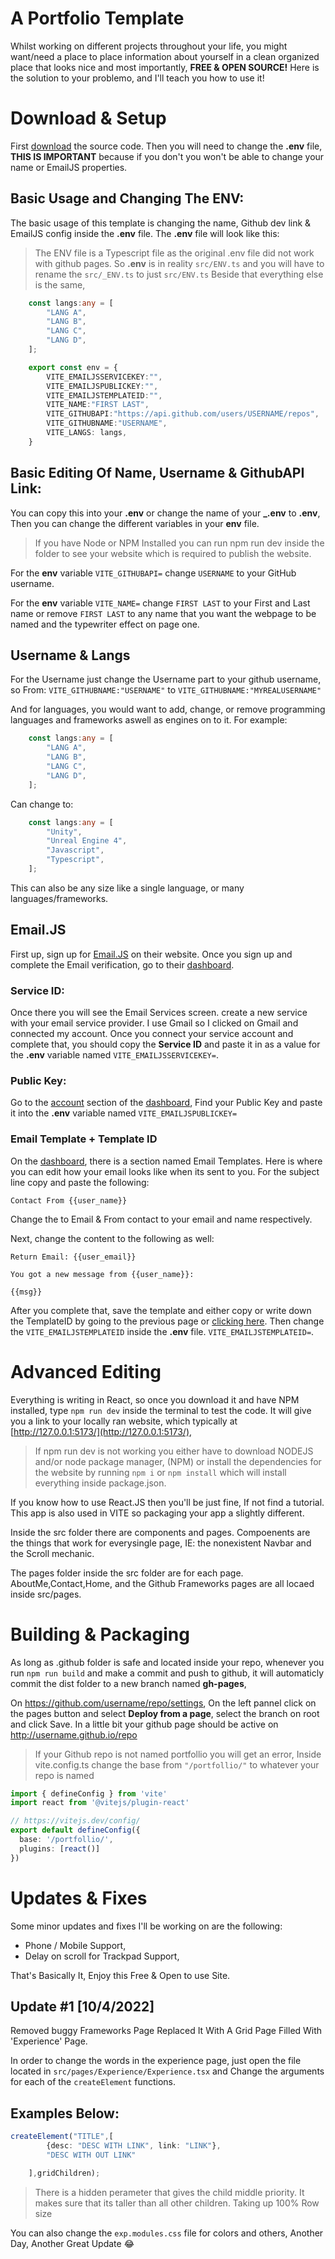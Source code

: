 # A Portfolio Template
Whilst working on different projects throughout your life, you might want/need a place to place information about yourself in a clean organized place that looks nice and most importantly, **FREE & OPEN SOURCE!** Here is the solution to your problemo, and I'll teach you how to use it!

# Download & Setup
First [download](https://github.com/ChezyName/portfollio) the source code. Then you will need to change the **.env** file, **THIS IS IMPORTANT** because if you don't you won't be able to change your name or EmailJS properties.

## Basic Usage and Changing The ENV:
The basic usage of this template is changing the name, Github dev link & EmailJS config inside the **.env** file.
The **.env** file will look like this:
> The ENV file is a Typescript file as the original .env file did not work with github pages. So **.env** is in reality `src/ENV.ts` and you will have to rename the `src/_ENV.ts` to just `src/ENV.ts` Beside that everything else is the same,

``` Typescript
    const langs:any = [
        "LANG A",
        "LANG B",
        "LANG C",
        "LANG D",
    ];

    export const env = {
        VITE_EMAILJSSERVICEKEY:"",
        VITE_EMAILJSPUBLICKEY:"",
        VITE_EMAILJSTEMPLATEID:"",
        VITE_NAME:"FIRST LAST",
        VITE_GITHUBAPI:"https://api.github.com/users/USERNAME/repos",
        VITE_GITHUBNAME:"USERNAME",
        VITE_LANGS: langs,
    }
```

## Basic Editing Of Name, Username & GithubAPI Link:

You can copy this into your **.env** or change the name of your **_.env** to **.env**, Then you can change the different variables in your **env** file.

> If you have Node or NPM Installed you can run npm run dev inside the folder to see your website which is required to publish the website.

For the **env** variable `VITE_GITHUBAPI=` change `USERNAME` to your GitHub username.

For the **env** variable `VITE_NAME=` change `FIRST LAST` to your First and Last name or remove  `FIRST LAST` to any name that you want the webpage to be named and the typewriter effect on page one.

## Username & Langs

For the Username just change the Username part to your github username, so From: `VITE_GITHUBNAME:"USERNAME"` to `VITE_GITHUBNAME:"MYREALUSERNAME"`

And for languages, you would want to add, change, or remove programming languages and frameworks aswell as engines on to it.
For example:
``` Typescript
    const langs:any = [
        "LANG A",
        "LANG B",
        "LANG C",
        "LANG D",
    ];
```
Can change to:
``` Typescript
    const langs:any = [
        "Unity",
        "Unreal Engine 4",
        "Javascript",
        "Typescript",
    ];
```
This can also be any size like a single language, or many languages/frameworks.

## Email.JS
First up, sign up for [Email.JS](https://www.emailjs.com/) on their website. Once you sign up and complete the Email verification, go to their [dashboard](https://dashboard.emailjs.com/admin).

### Service ID:
Once there you will see the Email Services screen. create a new service with your email service provider. I use Gmail so I clicked on Gmail and connected my account. Once you connect your service account and complete that, you should copy the **Service ID** and paste it in as a value for the **.env** variable named `VITE_EMAILJSSERVICEKEY=`.

### Public Key:
Go to the [account](https://dashboard.emailjs.com/admin/account) section of the [dashboard](https://dashboard.emailjs.com/admin),
Find your Public Key and paste it into the **.env** variable named `VITE_EMAILJSPUBLICKEY=`

### Email Template + Template ID
On the [dashboard](https://dashboard.emailjs.com/admin), there is a section named Email Templates. Here is where you can edit how your email looks like when its sent to you.
For the subject line copy and paste the following:

    Contact From {{user_name}}
   
Change the to Email & From contact to your email and name respectively.

Next, change the content to the following as well:

    Return Email: {{user_email}}

	You got a new message from {{user_name}}:

	{{msg}}

After you complete that, save the template and either copy or write down the TemplateID by going to the previous page or [clicking here](https://dashboard.emailjs.com/admin/templates). Then change the `VITE_EMAILJSTEMPLATEID` inside the **.env** file. `VITE_EMAILJSTEMPLATEID=`.

# Advanced Editing
Everything is writing in React, so once you download it and have NPM installed, type `npm run dev` inside the terminal to test the code. It will  give you a link to your locally ran website, which typically at [http://127.0.0.1:5173/](http://127.0.0.1:5173/),

> If npm run dev is not working you either have to download NODEJS and/or node package manager, (NPM) or install the dependencies for the website by running `npm i` or `npm install` which will install everything inside package.json.

If you know how to use React.JS then you'll be just fine, If not find a tutorial.
This app is also used in VITE so packaging your app a slightly different.

Inside the src folder there are components and pages. Compoenents are the things that work for everysingle page, IE: the nonexistent Navbar and the Scroll mechanic.

The pages folder inside the src folder are for each page.
AboutMe,Contact,Home, and the Github Frameworks pages are all locaed inside src/pages.


# Building & Packaging
As long as .github folder is safe and located inside your repo, whenever you run `npm run build` and make a commit and push to github, it will automaticly commit the dist folder to a new branch named **gh-pages**,

On https://github.com/username/repo/settings, On the left pannel click on the pages button and select **Deploy from a page**, select the branch on root and click Save. In a little bit your github page should be active on http://username.github.io/repo

> If your Github repo is not named portfollio you will get an error, Inside vite.config.ts change the base from `"/portfollio/"` to whatever your repo is named
``` Typescript
import { defineConfig } from 'vite'
import react from '@vitejs/plugin-react'

// https://vitejs.dev/config/
export default defineConfig({
  base: '/portfollio/',
  plugins: [react()]
})

```

# Updates & Fixes
Some minor updates and fixes I'll be working on are the following:

- Phone / Mobile Support,
- Delay on scroll for Trackpad Support,

That's Basically It, Enjoy this Free & Open to use Site.


## Update #1 [10/4/2022]
Removed buggy Frameworks Page
Replaced It With A Grid Page Filled With 'Experience' Page.

In order to change the words in the experience page, just open the file located in
`src/pages/Experience/Experience.tsx`
and Change the arguments for each of the `createElement` functions.

## Examples Below:

``` Typescript
createElement("TITLE",[
        {desc: "DESC WITH LINK", link: "LINK"},
        "DESC WITH OUT LINK"

    ],gridChildren);
```

> There is a hidden perameter that gives the child middle priority.
> It makes sure that its taller than all other children. Taking up 100% Row size

You can also change the `exp.modules.css` file for colors and others,
Another Day, Another Great Update 😂